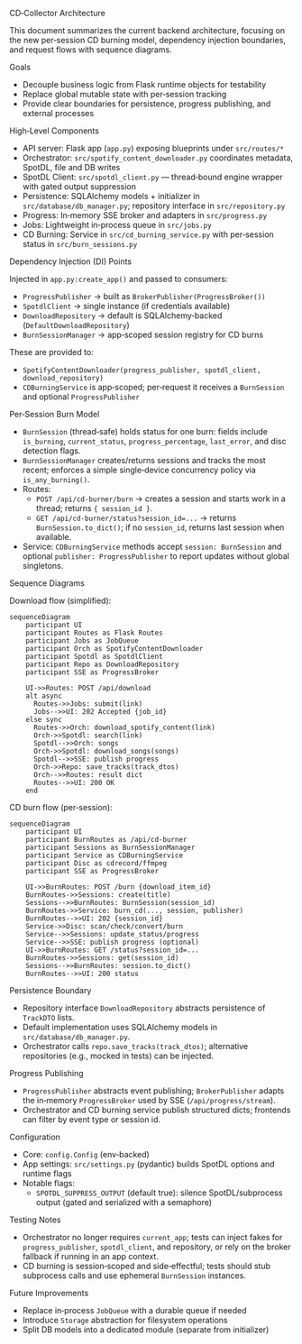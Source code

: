 CD‑Collector Architecture

This document summarizes the current backend architecture, focusing on the new per‑session CD burning model, dependency injection boundaries, and request flows with sequence diagrams.

Goals

- Decouple business logic from Flask runtime objects for testability
- Replace global mutable state with per‑session tracking
- Provide clear boundaries for persistence, progress publishing, and external processes

High‑Level Components

- API server: Flask app (`app.py`) exposing blueprints under `src/routes/*`
- Orchestrator: `src/spotify_content_downloader.py` coordinates metadata, SpotDL, file and DB writes
- SpotDL Client: `src/spotdl_client.py` — thread‑bound engine wrapper with gated output suppression
- Persistence: SQLAlchemy models + initializer in `src/database/db_manager.py`; repository interface in `src/repository.py`
- Progress: In‑memory SSE broker and adapters in `src/progress.py`
- Jobs: Lightweight in‑process queue in `src/jobs.py`
- CD Burning: Service in `src/cd_burning_service.py` with per‑session status in `src/burn_sessions.py`

Dependency Injection (DI) Points

Injected in `app.py:create_app()` and passed to consumers:

- `ProgressPublisher` → built as `BrokerPublisher(ProgressBroker())`
- `SpotdlClient` → single instance (if credentials available)
- `DownloadRepository` → default is SQLAlchemy‑backed (`DefaultDownloadRepository`)
- `BurnSessionManager` → app‑scoped session registry for CD burns

These are provided to:

- `SpotifyContentDownloader(progress_publisher, spotdl_client, download_repository)`
- `CDBurningService` is app‑scoped; per‑request it receives a `BurnSession` and optional `ProgressPublisher`

Per‑Session Burn Model

- `BurnSession` (thread‑safe) holds status for one burn: fields include `is_burning`, `current_status`, `progress_percentage`, `last_error`, and disc detection flags.
- `BurnSessionManager` creates/returns sessions and tracks the most recent; enforces a simple single‑device concurrency policy via `is_any_burning()`.
- Routes:
  - `POST /api/cd-burner/burn` → creates a session and starts work in a thread; returns `{ session_id }`.
  - `GET /api/cd-burner/status?session_id=...` → returns `BurnSession.to_dict()`; if no `session_id`, returns last session when available.
- Service: `CDBurningService` methods accept `session: BurnSession` and optional `publisher: ProgressPublisher` to report updates without global singletons.

Sequence Diagrams

Download flow (simplified):

```mermaid
sequenceDiagram
    participant UI
    participant Routes as Flask Routes
    participant Jobs as JobQueue
    participant Orch as SpotifyContentDownloader
    participant Spotdl as SpotdlClient
    participant Repo as DownloadRepository
    participant SSE as ProgressBroker

    UI->>Routes: POST /api/download
    alt async
      Routes->>Jobs: submit(link)
      Jobs-->>UI: 202 Accepted {job_id}
    else sync
      Routes->>Orch: download_spotify_content(link)
      Orch->>Spotdl: search(link)
      Spotdl-->>Orch: songs
      Orch->>Spotdl: download_songs(songs)
      Spotdl-->>SSE: publish progress
      Orch->>Repo: save_tracks(track_dtos)
      Orch-->>Routes: result dict
      Routes-->>UI: 200 OK
    end
```

CD burn flow (per‑session):

```mermaid
sequenceDiagram
    participant UI
    participant BurnRoutes as /api/cd-burner
    participant Sessions as BurnSessionManager
    participant Service as CDBurningService
    participant Disc as cdrecord/ffmpeg
    participant SSE as ProgressBroker

    UI->>BurnRoutes: POST /burn {download_item_id}
    BurnRoutes->>Sessions: create(title)
    Sessions-->>BurnRoutes: BurnSession(session_id)
    BurnRoutes->>Service: burn_cd(..., session, publisher)
    BurnRoutes-->>UI: 202 {session_id}
    Service->>Disc: scan/check/convert/burn
    Service-->>Sessions: update_status/progress
    Service-->>SSE: publish progress (optional)
    UI->>BurnRoutes: GET /status?session_id=...
    BurnRoutes->>Sessions: get(session_id)
    Sessions-->>BurnRoutes: session.to_dict()
    BurnRoutes-->>UI: 200 status
```

Persistence Boundary

- Repository interface `DownloadRepository` abstracts persistence of `TrackDTO` lists.
- Default implementation uses SQLAlchemy models in `src/database/db_manager.py`.
- Orchestrator calls `repo.save_tracks(track_dtos)`; alternative repositories (e.g., mocked in tests) can be injected.

Progress Publishing

- `ProgressPublisher` abstracts event publishing; `BrokerPublisher` adapts the in‑memory `ProgressBroker` used by SSE (`/api/progress/stream`).
- Orchestrator and CD burning service publish structured dicts; frontends can filter by event type or session id.

Configuration

- Core: `config.Config` (env‑backed)
- App settings: `src/settings.py` (pydantic) builds SpotDL options and runtime flags
- Notable flags:
  - `SPOTDL_SUPPRESS_OUTPUT` (default true): silence SpotDL/subprocess output (gated and serialized with a semaphore)

Testing Notes

- Orchestrator no longer requires `current_app`; tests can inject fakes for `progress_publisher`, `spotdl_client`, and repository, or rely on the broker fallback if running in an app context.
- CD burning is session‑scoped and side‑effectful; tests should stub subprocess calls and use ephemeral `BurnSession` instances.

Future Improvements

- Replace in‑process `JobQueue` with a durable queue if needed
- Introduce `Storage` abstraction for filesystem operations
- Split DB models into a dedicated module (separate from initializer)

